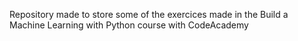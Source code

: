 Repository made to store some of the exercices made in the Build a Machine Learning with Python course with CodeAcademy
